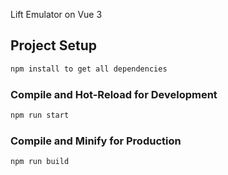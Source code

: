 Lift Emulator on Vue 3

## Project Setup

```sh
npm install to get all dependencies
```

### Compile and Hot-Reload for Development

```sh
npm run start
```

### Compile and Minify for Production

```sh
npm run build
```
